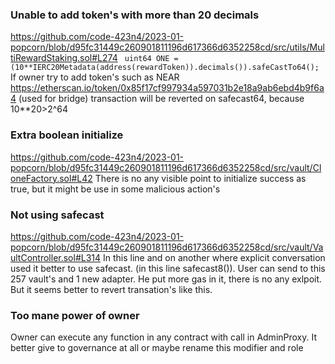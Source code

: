 ### Unable to add token's with more than 20 decimals
https://github.com/code-423n4/2023-01-popcorn/blob/d95fc31449c260901811196d617366d6352258cd/src/utils/MultiRewardStaking.sol#L274
` uint64 ONE = (10**IERC20Metadata(address(rewardToken)).decimals()).safeCastTo64();`
If owner try to add token's such as NEAR 
https://etherscan.io/token/0x85f17cf997934a597031b2e18a9ab6ebd4b9f6a4
(used for bridge)
transaction will be reverted on safecast64, because 10**20>2^64

### Extra boolean initialize 
https://github.com/code-423n4/2023-01-popcorn/blob/d95fc31449c260901811196d617366d6352258cd/src/vault/CloneFactory.sol#L42
There is no any visible point to initialize success as true, but it might be use in some malicious action's

### Not using safecast
https://github.com/code-423n4/2023-01-popcorn/blob/d95fc31449c260901811196d617366d6352258cd/src/vault/VaultController.sol#L314
In this line and on another where explicit conversation used it better to use safecast. (in this line safecast8()). User can send to this 257 vault's and 1 new adapter. He put more gas in it, there is no any exlpoit. But it seems better to revert transation's like this.
### Too mane power of owner
Owner can execute any function in any contract with call in AdminProxy. It better give to governance at all or maybe rename this modifier and role